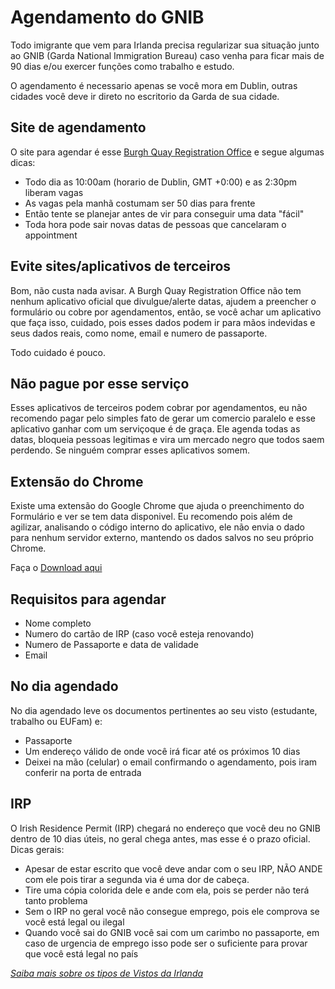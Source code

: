 # Agendamento do GNIB

Todo imigrante que vem para Irlanda precisa regularizar sua situação junto ao GNIB (Garda National Immigration Bureau) caso venha para ficar mais de 90 dias e/ou exercer funções como trabalho e estudo.

O agendamento é necessario apenas se você mora em Dublin, outras cidades você deve ir direto no escritorio da Garda de sua cidade.

## Site de agendamento

O site para agendar é esse [Burgh Quay Registration Office](https://burghquayregistrationoffice.inis.gov.ie/) e segue algumas dicas:

- Todo dia as 10:00am (horario de Dublin, GMT +0:00) e as 2:30pm liberam vagas
- As vagas pela manhã costumam ser 50 dias para frente
- Então tente se planejar antes de vir para conseguir uma data "fácil"
- Toda hora pode sair novas datas de pessoas que cancelaram o appointment

## Evite sites/aplicativos de terceiros

Bom, não custa nada avisar. A Burgh Quay Registration Office não tem nenhum aplicativo oficial que divulgue/alerte datas, ajudem a preencher o formulário ou cobre por agendamentos, então, se você achar um aplicativo que faça isso, cuidado, pois esses dados podem ir para mãos indevidas e seus dados reais, como nome, email e numero de passaporte.

Todo cuidado é pouco.

## Não pague por esse serviço

Esses aplicativos de terceiros podem cobrar por agendamentos, eu não recomendo pagar pelo simples fato de gerar um comercio paralelo e esse aplicativo ganhar com um serviçoque é de graça. Ele agenda todas as datas, bloqueia pessoas legitimas e vira um mercado negro que todos saem perdendo. Se ninguém comprar esses aplicativos somem.

## Extensão do Chrome

Existe uma extensão do Google Chrome que ajuda o preenchimento do Formulário e ver se tem data disponivel. Eu recomendo pois além de agilizar, analisando o código interno do aplicativo, ele não envia o dado para nenhum servidor externo, mantendo os dados salvos no seu próprio Chrome.

Faça o [Download aqui](https://chrome.google.com/webstore/detail/gnibirp-and-visa-appointm/ocmcniianlicpimghpejfacblnmhpjon?hl=en-GB)

## Requisitos para agendar

- Nome completo
- Numero do cartão de IRP (caso você esteja renovando)
- Numero de Passaporte e data de validade
- Email

## No dia agendado

No dia agendado leve os documentos pertinentes ao seu visto (estudante, trabalho ou EUFam) e:

- Passaporte
- Um endereço válido de onde você irá ficar até os próximos 10 dias
- Deixei na mão (celular) o email confirmando o agendamento, pois iram conferir na porta de entrada

## IRP

O Irish Residence Permit (IRP) chegará no endereço que você deu no GNIB dentro de 10 dias úteis, no geral chega antes, mas esse é o prazo oficial. Dicas gerais:

- Apesar de estar escrito que você deve andar com o seu IRP, NÃO ANDE com ele pois tirar a segunda via é uma dor de cabeça.
- Tire uma cópia colorida dele e ande com ela, pois se perder não terá tanto problema
- Sem o IRP no geral você não consegue emprego, pois ele comprova se você está legal ou ilegal
- Quando você sai do GNIB você sai com um carimbo no passaporte, em caso de urgencia de emprego isso pode ser o suficiente para provar que você está legal no país

*[Saiba mais sobre os tipos de Vistos da Irlanda](/pages/vistos_de_permanecia.md)*  